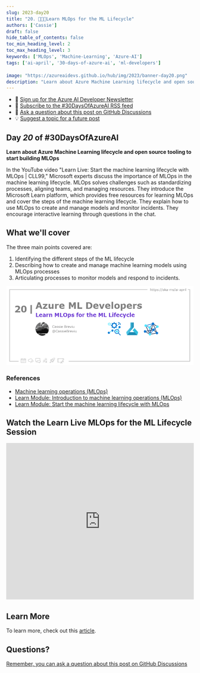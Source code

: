 ```yaml
---
slug: 2023-day20
title: "20. 🧑🏽‍🔬Learn MLOps for the ML Lifecycle"
authors: ['Cassie']
draft: false
hide_table_of_contents: false
toc_min_heading_level: 2
toc_max_heading_level: 3
keywords: ['MLOps', 'Machine-Learning', 'Azure-AI']
tags: ['ai-april', '30-days-of-azure-ai', 'ml-developers']

image: "https://azureaidevs.github.io/hub/img/2023/banner-day20.png"
description: "Learn about Azure Machine Learning lifecycle and open source tooling to start building MLOps https://azureaidevs.github.io/hub/blog/2023-day20 #30DaysOfAzureAI #AzureAiDevs #AI #AzureMLOps"
---
```


<head>

  <!-- <meta name="twitter:url" content="https://azureaidevs.github.io/hub/blog/2023-day20" />
  <meta name="twitter:title" content="Learn MLOps for the ML Lifecycle" />
  <meta name="twitter:description" content="Learn about Azure Machine Learning lifecycle and open source tooling to start building MLOps https://azureaidevs.github.io/hub/blog/2023-day20 #30DaysOfAzureAI #AzureAiDevs #AI #AzureMLOps" />
  <meta name="twitter:image" content="https://azureaidevs.github.io/hub/img/2023/banner-day20.png" />
  <meta name="twitter:card" content="summary_large_image" />

   -->

  <meta property="og:url" content="https://azureaidevs.github.io/hub/blog/2023-day20" />
  <meta property="og:title" content="Learn MLOps for the ML Lifecycle" />
  <meta property="og:description" content="Learn about Azure Machine Learning lifecycle and open source tooling to start building MLOps https://azureaidevs.github.io/hub/blog/2023-day20 #30DaysOfAzureAI #AzureAiDevs #AI #AzureMLOps" />
  <meta property="og:image" content="https://azureaidevs.github.io/hub/img/2023/banner-day20.png" />
  <meta property="og:type" content="article" />
  <meta property="og:site_name" content="Azure AI Developer" />


  <link rel="canonical" href="https://learn.microsoft.com/events/ignite-2022/cll99-learn-live-start-machine-learning-lifecycle-with-mlops"  />

</head>

- 📧 [Sign up for the Azure AI Developer Newsletter](https://aka.ms/azure-ai-dev-newsletter)
- 📰 [Subscribe to the #30DaysOfAzureAI RSS feed](https://azureaidevs.github.io/hub/blog/rss.xml)
- 📌 [Ask a question about this post on GitHub Discussions](https://github.com/AzureAiDevs/hub/discussions/categories/20-learn-mlops-for-the-ml-lifecycle)
- 💡 [Suggest a topic for a future post](https://github.com/AzureAiDevs/hub/discussions/categories/call-for-content)

## Day _20_ of #30DaysOfAzureAI

<!-- README
The following description is also used for the tweet. So it should be action oriented and grab attention 
If you update the description, please update the description: in the frontmatter as well.
-->

**Learn about Azure Machine Learning lifecycle and open source tooling to start building MLOps**

<!-- README
The following is the intro to the post. It should be a short teaser for the post.
-->

In the YouTube video "Learn Live: Start the machine learning lifecycle with MLOps | CLL99," Microsoft experts discuss the importance of MLOps in the machine learning lifecycle. MLOps solves challenges such as standardizing processes, aligning teams, and managing resources. They introduce the Microsoft Learn platform, which provides free resources for learning MLOps and cover the steps of the machine learning lifecycle. They explain how to use MLOps to create and manage models and monitor incidents. They encourage interactive learning through questions in the chat.

## What we'll cover

<!-- README
The following list is the main points of the post. There should be 3-4 main points.
 -->


The three main points covered are:
1. Identifying the different steps of the ML lifecycle
2. Describing how to create and manage machine learning models using MLOps processes
3. Articulating processes to monitor models and respond to incidents.

<!-- 
- Main point 1
- Main point 2
- Main point 3 
- Main point 4
-->

![Image banner for day 20](./../../../static/img/2023/banner-day20.png)

<!-- README
Add or update a list relevant references here. These could be links to other blog posts, Microsoft Learn Module, videos, or other resources.
-->


### References

- [Machine learning operations (MLOps)](https://azure.microsoft.com/products/machine-learning/mlops/#features?WT.mc_id=aiml-89446-dglover)
- [Learn Module: Introduction to machine learning operations (MLOps)](https://learn.microsoft.com/training/paths/introduction-machine-learn-operations?WT.mc_id=aiml-89446-dglover)
- [Learn Module: Start the machine learning lifecycle with MLOps](https://learn.microsoft.com/training/modules/start-ml-lifecycle-mlops?WT.mc_id=aiml-89446-dglover)


<!-- README
The following is the body of the post. It should be an overview of the post that you are referencing.
See the Learn More section, if you supplied a canonical link, then will be displayed here.
-->


## Watch the Learn Live MLOps for the ML Lifecycle Session

<iframe width="100%" height="420" src="https://www.youtube.com/embed/MYP3Bmsncq4" title="YouTube video player" frameborder="0" allow="accelerometer; autoplay; clipboard-write; encrypted-media; gyroscope; picture-in-picture; web-share" allowfullscreen></iframe>

## Learn More

To learn more, check out this [article](https://learn.microsoft.com/events/ignite-2022/cll99-learn-live-start-machine-learning-lifecycle-with-mlops).


## Questions?

[Remember, you can ask a question about this post on GitHub Discussions](https://github.com/AzureAiDevs/Discussions/discussions/categories/20-learn-mlops-for-the-ml-lifecycle)